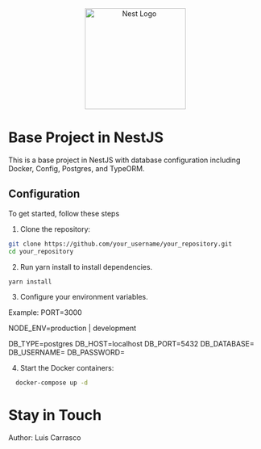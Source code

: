 <div align="center">
  <a href="http://nestjs.com/" target="_blank">
    <img src="https://nestjs.com/img/logo-small.svg" width="200" alt="Nest Logo" />
  </a>
</div>

# Base Project in NestJS

This is a base project in NestJS with database configuration including Docker, Config, Postgres, and TypeORM.

## Configuration

To get started, follow these steps

1. Clone the repository:
```bash
git clone https://github.com/your_username/your_repository.git
cd your_repository
```
2. Run yarn install to install dependencies.
```bash
yarn install
```

3. Configure your environment variables.

Example:
PORT=3000

NODE_ENV=production | development

DB_TYPE=postgres
DB_HOST=localhost
DB_PORT=5432
DB_DATABASE=
DB_USERNAME=
DB_PASSWORD=

4. Start the Docker containers:
```bash
  docker-compose up -d
```

# Stay in Touch
Author: Luis Carrasco